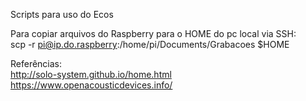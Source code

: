 Scripts para uso do Ecos

Para copiar arquivos do Raspberry para o HOME do pc local via SSH:  
scp -r pi@ip.do.raspberry:/home/pi/Documents/Grabacoes $HOME


Referências:  
http://solo-system.github.io/home.html  
https://www.openacousticdevices.info/  

